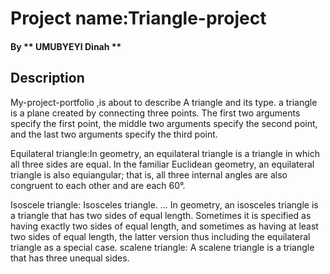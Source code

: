 # Project name:Triangle-project
#### By ** UMUBYEYI Dinah **
## Description 
My-project-portfolio ,is about to describe A triangle and its type. a triangle is a plane created by connecting three points. The first two arguments specify the first point, the middle two arguments specify the second point, and the last two arguments specify the third point.

Equilateral triangle:In geometry, an equilateral triangle is a triangle in which all three sides are equal. In the familiar Euclidean geometry, an equilateral triangle is also equiangular; that is, all three internal angles are also congruent to each other and are each 60°.

Isoscele triangle: Isosceles triangle. ... In geometry, an isosceles triangle is a triangle that has two sides of equal length. Sometimes it is specified as having exactly two sides of equal length, and sometimes as having at least two sides of equal length, the latter version thus including the equilateral triangle as a special case.
scalene triangle: A scalene triangle is a triangle that has three unequal sides.

